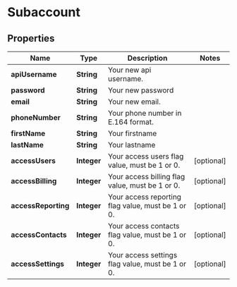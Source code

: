 
# Subaccount

## Properties
Name | Type | Description | Notes
------------ | ------------- | ------------- | -------------
**apiUsername** | **String** | Your new api username. | 
**password** | **String** | Your new password | 
**email** | **String** | Your new email. | 
**phoneNumber** | **String** | Your phone number in E.164 format. | 
**firstName** | **String** | Your firstname | 
**lastName** | **String** | Your lastname | 
**accessUsers** | **Integer** | Your access users flag value, must be 1 or 0. |  [optional]
**accessBilling** | **Integer** | Your access billing flag value, must be 1 or 0. |  [optional]
**accessReporting** | **Integer** | Your access reporting flag value, must be 1 or 0. |  [optional]
**accessContacts** | **Integer** | Your access contacts flag value, must be 1 or 0. |  [optional]
**accessSettings** | **Integer** | Your access settings flag value, must be 1 or 0. |  [optional]



